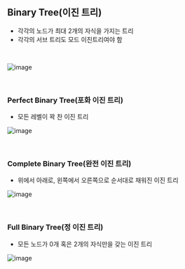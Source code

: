 ## Binary Tree(이진 트리)
- 각각의 노드가 최대 2개의 자식을 가지는 트리
- 각각의 서브 트리도 모드 이진트리여야 함

<br />

![image](https://user-images.githubusercontent.com/44824456/171636889-fe360b08-481d-4f55-a298-69afe41033a7.png)

<br />

### Perfect Binary Tree(포화 이진 트리)
- 모든 레벨이 꽉 찬 이진 트리

![image](https://user-images.githubusercontent.com/44824456/171637324-6ffcff92-973b-4f62-b1f1-3bff5aeea21e.png)

<br />

### Complete Binary Tree(완전 이진 트리)
- 위에서 아래로, 왼쪽에서 오른쪽으로 순서대로 채워진 이진 트리

![image](https://user-images.githubusercontent.com/44824456/171637471-77728405-f797-4db7-8ce4-2ce24e585951.png)

<br />

### Full Binary Tree(정 이진 트리)
- 모든 노드가 0개 혹은 2개의 자식만을 갖는 이진 트리

![image](https://user-images.githubusercontent.com/44824456/171637722-90edbaa9-8c8b-4009-a920-284851238176.png)
